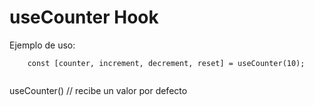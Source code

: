 
# useCounter Hook

Ejemplo de uso:

```
    const [counter, increment, decrement, reset] = useCounter(10);


```
useCounter()  // recibe un valor por defecto

